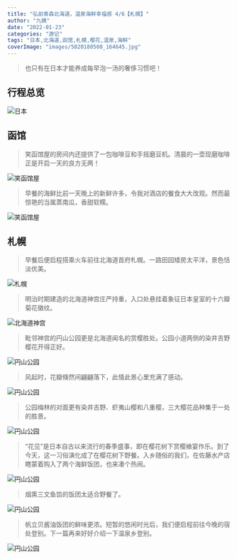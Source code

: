 ```yaml
---
title: "弘前青森北海道，温泉海鲜幸福感 4/6【札幌】"
author: "九姨"
date: "2022-01-23"
categories: "游记"
tags: "日本,北海道,函馆,札幌,樱花,温泉,海鲜"
coverImage: "images/5820180508_164645.jpg"
---
```


>也只有在日本才能养成每早泡一汤的奢侈习惯吧！

## 行程总览

![日本](images/hokkaido.jpg)

## 函馆

>笑函馆屋的房间内还提供了一包咖啡豆和手摇磨豆机。清晨的一壶现磨咖啡正是开启一天的良方无两！

![笑函馆屋](images/5820180508_083609.jpg)

>早餐的海鲜比前一天晚上的新鲜许多，令我对酒店的餐食大大改观。然而最惊艳的当属蒸南瓜，香甜软糯。

![笑函馆屋](images/5820180508_072518.jpg)

## 札幌

>早餐后便启程搭乘火车前往北海道首府札幌。一路田园矮房太平洋，景色恬淡优美。

![札幌](images/58P1030608.jpg)

>明治时期建造的北海道神宫庄严持重，入口处悬挂着象征日本皇室的十六瓣菊花徽纹。

![北海道神宫](images/5820180508_155855.jpg)

>毗邻神宫的円山公园更是北海道闻名的赏樱胜处。公园小道两侧的染井吉野樱花开得正好。

![円山公园](images/58P1030642.jpg)

>风起时，花瓣倏然间翩翩落下，此情此景心里充满了感动。

![円山公园](images/58P1030715.jpg)

>公园梅林的对面更有染井吉野、虾夷山樱和八重樱，三大樱花品种集于一处的胜景。

![円山公园](images/5820180508_164645.jpg)

>“花见”是日本自古以来流行的春季盛事，即在樱花树下赏樱飨宴作乐。到了今天，这一习俗演化成了在樱花树下野餐。入乡随俗的我们，在佐藤水产店瞎蒙着购入了两个海鲜饭团，也来凑个热闹。

![円山公园](images/58P1030672.jpg)

>烟熏三文鱼馅的饭团太适合野餐了。

![円山公园](images/58P1030678.jpg)

>帆立贝酱油饭团的鲜味更浓。短暂的悠闲时光后，我们便启程前往今晚的宿处登别。下一篇再来好好介绍一下温泉乡登别。

![円山公园](images/58P1030681.jpg)
